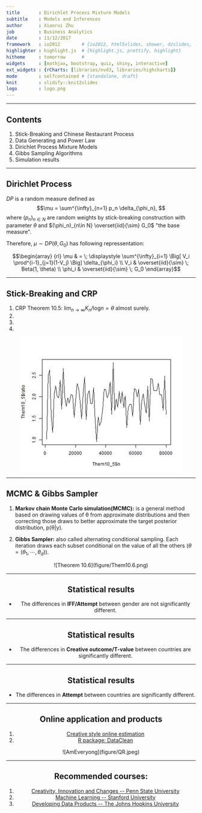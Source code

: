 ```yaml
---
title       : Dirichlet Process Mixture Models
subtitle    : Models and Inferences
author      : Xiaorui Zhu
job         : Business Analytics
date        : 11/12/2017
framework   : io2012        # {io2012, html5slides, shower, dzslides, ...}
highlighter : highlight.js  # {highlight.js, prettify, highlight}
hitheme     : tomorrow      # 
widgets     : [mathjax, bootstrap, quiz, shiny, interactive]
ext_widgets : {rCharts: [libraries/nvd3, libraries/highcharts]}
mode        : selfcontained # {standalone, draft}
knit        : slidify::knit2slides
logo        : logo.png
---
```


---
## Contents

1. Stick-Breaking and Chinese Restaurant Process
2. Data Generating and Power Law
3. Dirichlet Process Mixture Models
4. Gibbs Sampling Algorithms
5. Simulation results

<!-- --- &radio -->

<!-- ## Who has higher creativity? -->

<!-- Who has higher creativity? -->

<!-- 1. Man -->
<!-- 2. Woman -->
<!-- 3. Engineer -->
<!-- 4. Artist -->

<!-- *** .hint -->
<!-- Creativity Diversity -->

<!-- *** .explanation -->

--- 

## Dirichlet Process

$DP$ is a random measure defined as $$\mu = \sum^{\infty}_{n=1} p_n \delta_{\phi_n}, $$ where $(p_n)_{n\in N}$ are random weights by stick-breaking construction with parameter $\theta$ and $(\phi_n)_{n\in N} \overset{iid}{\sim} G_0$ "the base measure". 

Therefore, $\mu \sim DP(\theta, G_0)$ has following repressentation: 

$$\begin{array}
  {rl}
  \mu & = \;  \displaystyle \sum^{\infty}_{i=1} \Big[ V_i \prod^{i-1}_{j=1}(1-V_j) \Big] \delta_{\phi_i} \\
  V_i & \overset{iid}{\sim} \; Beta(1, \theta) \\
  \phi_i & \overset{iid}{\sim} \; G_0
  \end{array}$$

---

## Stick-Breaking and CRP

1. CRP Theorem 10.5: $\text{lim}_{n\rightarrow\infty}K_n/\text{log}n = \theta$ almost surely. 
2.  
3.
4. 

<img src="assets/fig/unnamed-chunk-1-1.png" title="plot of chunk unnamed-chunk-1" alt="plot of chunk unnamed-chunk-1" style="display: block; margin: auto;" />

---

## MCMC & Gibbs Sampler

1. **Markov chain Monte Carlo simulation(MCMC):** is a general method based on drawing values of θ from approximate distributions and then correcting those draws to better approximate the target posterior distribution, p(θ|y). 

2. **Gibbs Sampler:** also called alternating conditional sampling. Each iteration draws each subset conditional on the value of all the others ($\theta = (\theta_1, \cdots , \theta_d)$).

<center>![Theorem 10.6](figure/Them10.6.png)



---

## Statistical results

- The differences in **IFF/Attempt** between gender are not significantly different.



---

## Statistical results

- The differences in **Creative outcome/T-value** between countries are significantly different. 



---

## Statistical results

- The differences in **Attempt** between countries are significantly different. 



---

## Online application and products

1. [Creative style online estimation](http://ameveryone.com/shiny/Creativity/)
2. [R package: DataClean](https://cran.r-project.org/web/packages/DataClean/)

<center>![AmEveryong](figure/QR.jpeg)

---

## Recommended courses:
1. [Creativity, Innovation and Changes -- Penn State University](https://www.coursera.org/learn/creativity-innovation)
2. [Machine Learning -- Stanford University](https://www.coursera.org/learn/machine-learning/home/info)
3. [Developing Data Products -- The Johns Hopkins University](https://www.coursera.org/learn/data-products/home/welcome) 
